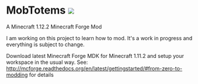 MobTotems [![](http://cf.way2muchnoise.eu/full_MobTotems_downloads.svg)](https://www.curseforge.com/minecraft/mc-mods/mobtotems)
=========
A Minecraft 1.12.2 Minecraft Forge Mod

I am working on this project to learn how to mod. It's a work in progress and everything is subject to change.

Download latest Minecraft Forge MDK for Minecraft 1.11.2 and setup your workspace in the usual way.
See: http://mcforge.readthedocs.org/en/latest/gettingstarted/#from-zero-to-modding for details
